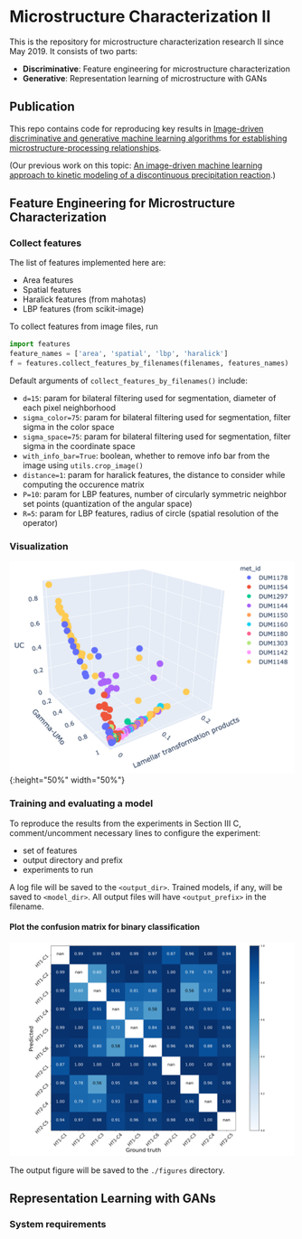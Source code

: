 # Microstructure Characterization II

This is the repository for microstructure characterization research II since May 2019. It consists of two parts:

- **Discriminative**: Feature engineering for microstructure characterization
- **Generative**: Representation learning of microstructure with GANs

## Publication

This repo contains code for reproducing key results in [Image-driven discriminative and generative machine learning algorithms for establishing microstructure-processing relationships](#).

(Our previous work on this topic: [An image-driven machine learning approach to kinetic modeling of a discontinuous precipitation reaction](https://arxiv.org/abs/1906.05496).)

## Feature Engineering for Microstructure Characterization

### Collect features

The list of features implemented here are:
- Area features
- Spatial features
- Haralick features (from mahotas)
- LBP features (from scikit-image)

To collect features from image files, run
```python
import features
feature_names = ['area', 'spatial', 'lbp', 'haralick']
f = features.collect_features_by_filenames(filenames, features_names)
```

Default arguments of ```collect_features_by_filenames()``` include:
- ```d=15```: param for bilateral filtering used for segmentation, diameter of each pixel neighborhood
- ```sigma_color=75```: param for bilateral filtering used for segmentation, filter sigma in the color space
- ```sigma_space=75```: param for bilateral filtering used for segmentation, filter sigma in the coordinate space
- ```with_info_bar=True```: boolean, whether to remove info bar from the image using ```utils.crop_image()```
- ```distance=1```: param for haralick features, the distance to consider while computing the occurence matrix
- ```P=10```: param for LBP features, number of circularly symmetric neighbor set points (quantization of the angular space)
- ```R=5```: param for LBP features, radius of circle (spatial resolution of the operator)

### Visualization

![Area features (10 classes)](figures/area-features-3d.png){:height="50%" width="50%"}

### Training and evaluating a model

To reproduce the results from the experiments in Section III C, comment/uncomment necessary lines to configure the experiment:
- set of features
- output directory and prefix
- experiments to run

A log file will be saved to the ```<output_dir>```. Trained models, if any, will be saved to ```<model_dir>```. All output files will have ```<output_prefix>``` in the filename.

#### Plot the confusion matrix for binary classification

<img src="figures/binary_classification_results_f1.png" height="50%">

The output figure will be saved to the ```./figures``` directory.

## Representation Learning with GANs

### System requirements
